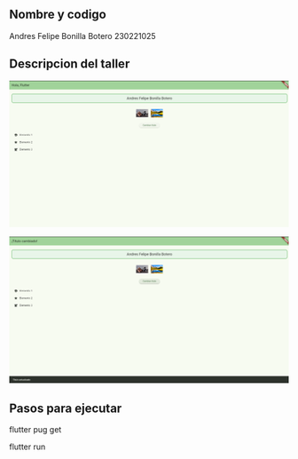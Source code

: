 ## Nombre y codigo
Andres Felipe Bonilla Botero 230221025

## Descripcion del taller

![alt text](<capturas/estado inicial.png>)

![alt text](<capturas/despues de estado.png>)

## Pasos para ejecutar

flutter pug get

flutter run

